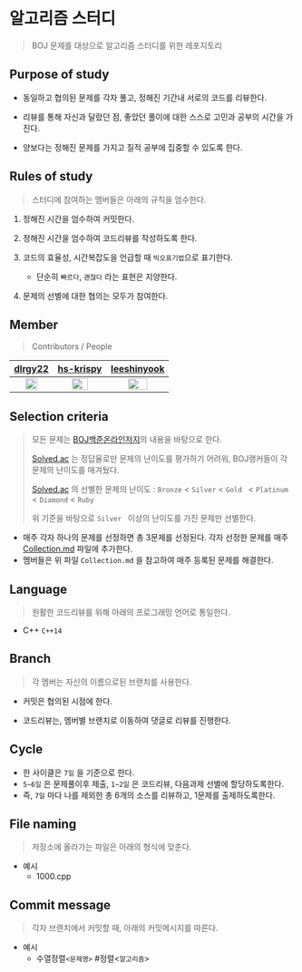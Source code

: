 



# 알고리즘 스터디

> BOJ 문제를 대상으로 알고리즘 스터디를 위한 레포지토리



## Purpose of study

- 동일하고 협의된 문제를 각자 풀고, 정해진 기간내 서로의 코드를 리뷰한다.
- 리뷰를 통해 자신과 달랐던 점, 좋았던 풀이에 대한 스스로 고민과 공부의 시간을 가진다. 

- 양보다는 정해진 문제를 가지고 질적 공부에 집중할 수 있도록 한다.



## Rules of study

> 스터디에 참여하는 멤버들은 아래의 규칙을 엄수한다.

1. 정해진 시간을 엄수하여 커밋한다.
2. 정해진 시간을 엄수하여 코드리뷰를 작성하도록 한다.
3. 코드의 효율성, 시간복잡도을 언급할 때 `빅오표기법`으로 표기한다.
   - 단순히 `빠르다`, `괜찮다` 라는 표현은 지양한다.

4. 문제의 선별에 대한 협의는 모두가 참여한다.



## Member

> Contributors / People

|            [dlrgy22](https://github.com/dlrgy22)             |          [hs-krispy](https://github.com/hs-krispy)           |        [leeshinyook](https://github.com/leeshinyook)         |
| :----------------------------------------------------------: | :----------------------------------------------------------: | :----------------------------------------------------------: |
| <img src="https://avatars2.githubusercontent.com/u/57136209?s=400&v=4" width="60%"> | <img src="https://avatars0.githubusercontent.com/u/58063806?s=400&v=4" width="60%"> | <img src="https://avatars3.githubusercontent.com/u/55838461?s=400&u=06a56002fd08e659a979557ea8d8a79efe9ba1ec&v=4" width="60%"> |



## Selection criteria

> 모든 문제는 [BOJ백준온라인저지](https://www.acmicpc.net/)의 내용을 바탕으로 한다.
>
> [Solved.ac](https://solved.ac/) 는 정답율로만 문제의 난이도를 평가하기 어려워, BOJ랭커들이 각 문제의 난이도를 매겨뒀다.
>
> [Solved.ac](https://solved.ac/) 의 선별한 문제의 난이도 :  `Bronze` < `Silver` <  `Gold ` <  `Platinum` <  `Diamond` <  `Ruby`
>
> 위 기준을 바탕으로 `Silver ` 이상의 난이도를 가진 문제만 선별한다.

- 매주 각자 하나의 문제를 선정하면 총 3문제를 선정된다. 각자 선정한 문제를 매주 [Collection.md](https://github.com/leeshinyook/AlgorithmStudy/blob/master/collection.md) 파일에 추가한다.
- 멤버들은 위 파일 `Collection.md` 을 참고하여 매주 등록된 문제를 해결한다.



## Language

> 원활한 코드리뷰를 위해 아래의 프로그래밍 언어로 통일한다.

- C++ `C++14`





## Branch

> 각 멤버는 자신의 이름으로된 브랜치를 사용한다.

- 커밋은 협의된 시점에 한다.

- 코드리뷰는, 멤버별 브랜치로 이동하여 댓글로 리뷰를 진행한다.



## Cycle

- 한 사이클은 `7일` 을 기준으로 한다.
- `5~6일` 은 문제풀이후 제출,  `1~2일` 은 코드리뷰, 다음과제 선별에 할당하도록한다.
- 즉, `7일` 마다 나를 제외한 총 6개의 소스를 리뷰하고, 1문제를 출제하도록한다. 



## File naming

> 저장소에 올라가는 파일은 아래의 형식에 맞춘다.

- 예시
  - 1000.cpp



## Commit message

> 각자 브랜치에서 커밋할 때, 아래의 커밋메시지를 따른다.

- 예시
  - 수열정렬`<문제명>` #정렬<`알고리즘`>